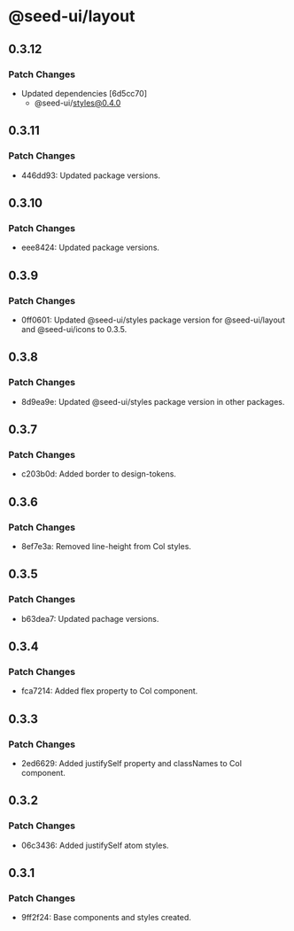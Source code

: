 # @seed-ui/layout

## 0.3.12

### Patch Changes

- Updated dependencies [6d5cc70]
  - @seed-ui/styles@0.4.0

## 0.3.11

### Patch Changes

- 446dd93: Updated package versions.

## 0.3.10

### Patch Changes

- eee8424: Updated package versions.

## 0.3.9

### Patch Changes

- 0ff0601: Updated @seed-ui/styles package version for @seed-ui/layout and @seed-ui/icons to 0.3.5.

## 0.3.8

### Patch Changes

- 8d9ea9e: Updated @seed-ui/styles package version in other packages.

## 0.3.7

### Patch Changes

- c203b0d: Added border to design-tokens.

## 0.3.6

### Patch Changes

- 8ef7e3a: Removed line-height from Col styles.

## 0.3.5

### Patch Changes

- b63dea7: Updated pachage versions.

## 0.3.4

### Patch Changes

- fca7214: Added flex property to Col component.

## 0.3.3

### Patch Changes

- 2ed6629: Added justifySelf property and classNames to Col component.

## 0.3.2

### Patch Changes

- 06c3436: Added justifySelf atom styles.

## 0.3.1

### Patch Changes

- 9ff2f24: Base components and styles created.
